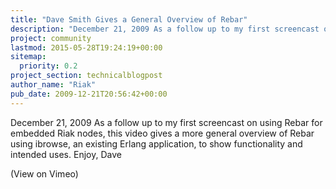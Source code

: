 ```yaml
---
title: "Dave Smith Gives a General Overview of Rebar"
description: "December 21, 2009 As a follow up to my first screencast on using Rebar for embedded Riak nodes, this video gives a more general overview of Rebar using ibrowse, an existing Erlang application, to show functionality and intended uses. Enjoy, Dave  (View on Vimeo)"
project: community
lastmod: 2015-05-28T19:24:19+00:00
sitemap:
  priority: 0.2
project_section: technicalblogpost
author_name: "Riak"
pub_date: 2009-12-21T20:56:42+00:00
---
```

December 21, 2009
As a follow up to my first screencast on using Rebar for embedded Riak nodes, this video gives a more general overview of Rebar using ibrowse, an existing Erlang application, to show functionality and intended uses.
Enjoy,
Dave

(View on Vimeo)
